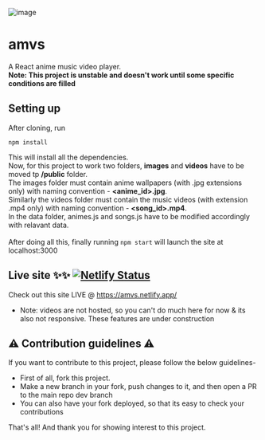 ![image](https://user-images.githubusercontent.com/38427014/130198752-81ad91de-1262-4946-ab0c-ea667a146688.png)
# amvs
A React anime music video player. <br />
**Note: This project is unstable and doesn't work until some specific conditions are filled**

## Setting up
After cloning, run
```
npm install
```
This will install all the dependencies. <br/>
Now, for this project to work two folders, **images** and **videos** have to be moved tp **/public** folder. <br />
The images folder must contain anime wallpapers (with .jpg extensions only) with naming convention - **<anime_id>.jpg**. <br />
Similarly the videos folder must contain the music videos (with extension .mp4 only) with naming convention - **<song_id>.mp4**. <br />
In the data folder, animes.js and songs.js have to be modified accordingly with relavant data. <br />
<br />
After doing all this, finally running ``` npm start ``` will launch the site at localhost:3000

## Live site ✨✨  [![Netlify Status](https://api.netlify.com/api/v1/badges/2d8a55a0-f3b4-4c30-a107-f2cd382a662a/deploy-status)](https://app.netlify.com/sites/amvs/deploys)
Check out this site LIVE @ https://amvs.netlify.app/ 
* Note: videos are not hosted, so you can't do much here for now & its also not responsive. These features are under construction

## ⚠ Contribution guidelines ⚠
If you want to contribute to this project, please follow the below guidelines-
* First of all, fork this project.
* Make a new branch in your fork, push changes to it, and then open a PR to the main repo dev branch
* You can also have your fork deployed, so that its easy to check your contributions

That's all! And thank you for showing interest to this project.
